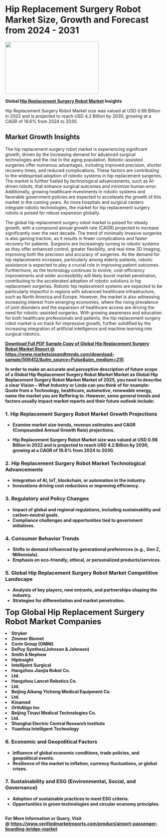 <H1>Hip Replacement Surgery Robot Market Size, Growth and Forecast from 2024 - 2031</H1><img class="aligncenter size-medium wp-image-584254" src="https://thirdeyenews.in/wp-content/uploads/2024/09/Global-Market-Research-300x168.jpeg" alt="" width="300" height="168" /><p><strong>Global&nbsp;<a href="https://www.marketsizeandtrends.com/download-sample/506412/&amp;utm_source=Pulse&amp;utm_medium=215">Hip Replacement Surgery Robot Market</a> Insights</strong></p><p>Hip Replacement Surgery Robot Market size was valued at USD 0.98 Billion in 2022 and is projected to reach USD 4.2 Billion by 2030, growing at a CAGR of 19.6% from 2024 to 2030.</p><p><h2>Market Growth Insights</h2> <p>The hip replacement surgery robot market is experiencing significant growth, driven by the increasing demand for advanced surgical technologies and the rise in the aging population. Robotic-assisted surgeries offer numerous advantages, including improved precision, shorter recovery times, and reduced complications. These factors are contributing to the widespread adoption of robotic systems in hip replacement surgeries. The market is further fueled by technological advancements, such as AI-driven robots, that enhance surgical outcomes and minimize human error. Additionally, growing healthcare investments in robotic systems and favorable government policies are expected to accelerate the growth of this market in the coming years. As more hospitals and surgical centers integrate robotic technologies, the market for hip replacement surgery robots is poised for robust expansion globally.</p> <p><strong><a href="#"></a></strong></p> <p>The global hip replacement surgery robot market is poised for steady growth, with a compound annual growth rate (CAGR) projected to increase significantly over the next decade. The trend of minimally invasive surgeries is also gaining traction, as it results in fewer complications and faster recovery for patients. Surgeons are increasingly turning to robotic systems as they offer enhanced control, greater flexibility, and real-time 3D imaging, improving both the precision and accuracy of surgeries. As the demand for hip replacements increases, particularly among elderly patients, robotic assistance is expected to play a crucial role in improving patient outcomes. Furthermore, as the technology continues to evolve, cost-efficiency improvements and wider accessibility will likely boost market penetration, contributing to the accelerated adoption of robotic solutions in hip replacement surgeries. Robotic hip replacement systems are expected to be particularly impactful in regions with advanced healthcare infrastructure, such as North America and Europe. However, the market is also witnessing increasing interest from emerging economies, where the rising prevalence of joint disorders and the expansion of healthcare access are driving the need for robotic-assisted surgeries. With growing awareness and education for both healthcare professionals and patients, the hip replacement surgery robot market is on track for impressive growth, further solidified by the increasing integration of artificial intelligence and machine learning into surgical robotics.</p> <p><strong><a href="#"></p><p><span class=""><strong>Download Full PDF Sample Copy of Global Hip Replacement Surgery Robot Market Report</strong> @ <a href="https://www.marketsizeandtrends.com/download-sample/506412/&amp;utm_source=Pulse&amp;utm_medium=215" target="_blank">https://www.marketsizeandtrends.com/download-sample/506412/&amp;utm_source=Pulse&amp;utm_medium=215</a></span></p><p>In order to make an accurate and perceptive description of future scope of a Global&nbsp;Hip Replacement Surgery Robot Market Market as Global&nbsp;Hip Replacement Surgery Robot Market Market of 2025, you need to describe a clear Vision &ndash; What Industry or Linda can you think of for example: Quote from a Technology, healthcare, automotive, renewable energy, name the market you are Reffering to. However, some general trends and factors usually impact market reports and their future outlook include:</p><h3>1.&nbsp;<strong>Hip Replacement Surgery Robot Market Growth Projections</strong></h3><ul><li>Examine market size trends, revenue estimates and CAGR (Compounded Annual Growth Rate) projections.</li><li><p>Hip Replacement Surgery Robot Market size was valued at USD 0.98 Billion in 2022 and is projected to reach USD 4.2 Billion by 2030, growing at a CAGR of 19.6% from 2024 to 2030.</p></li></ul><h3>2.&nbsp;<strong>Hip Replacement Surgery Robot Market Technological Advancements</strong></h3><ul><li>Integration of AI, IoT, blockchain, or automation in the industry.</li><li>Innovations driving cost reductions or improving efficiency.</li></ul><h3>3.&nbsp;<strong>Regulatory and Policy Changes</strong></h3><ul><li>Impact of global and regional regulations, including sustainability and carbon-neutral goals.</li><li>Compliance challenges and opportunities tied to government initiatives.</li></ul><h3>4.&nbsp;<strong>Consumer Behavior Trends</strong></h3><ul><li>Shifts in demand influenced by generational preferences (e.g., Gen Z, Millennials).</li><li>Emphasis on eco-friendly, ethical, or personalized products/services.</li></ul><h3>5.&nbsp;<strong>Global Hip Replacement Surgery Robot Market Competitive Landscape</strong></h3><ul><li>Analysis of key players, new entrants, and partnerships shaping the industry.</li><li>Strategies for differentiation and market penetration.</li></ul><p data-pm-slice="1 1 []"><span style="color: inherit; font-family: inherit; font-size: 25px;">Top Global Hip Replacement Surgery Robot Market Companies</span></p><div class="" data-test-id=""><p><li>Stryker</li><li> Zimmer Biomet</li><li> Corin Group (OMNI)</li><li> DePuy Synthes(Johnson & Johnson)</li><li> Smith & Nephew</li><li> HipInsight</li><li> Intellijoint Surgical</li><li> Hangzhou Jianjia Robot Co.</li><li> Ltd.</li><li> Hangzhou Lancet Robotics Co.</li><li> Ltd.</li><li> Beijing Aikang Yicheng Medical Equipment Co.</li><li> Ltd.</li><li> Kinamed</li><li> OrthAlign Inc</li><li> Beijing Tinavi Medical Technologies Co.</li><li> Ltd.</li><li> Shanghai Electric Central Research Institute</li><li> Yuanhua Intelligent Technology</li></p></div><h3>6.&nbsp;<strong>Economic and Geopolitical Factors</strong></h3><ul><li>Influence of global economic conditions, trade policies, and geopolitical events.</li><li>Resilience of the market to inflation, currency fluctuations, or global crises.</li></ul><h3>7.&nbsp;<strong>Sustainability and ESG (Environmental, Social, and Governance)</strong></h3><ul><li>Adoption of sustainable practices to meet ESG criteria.</li><li>Opportunities in green technologies and circular economy principles.</li></ul><h2><strong style="font-size: 14px;">For More Information or Query, Visit @&nbsp;</strong><a style="background-color: #ffffff; font-size: 14px;" href="https://www.marketsizeandtrends.com/report/hip-replacement-surgery-robot-market/" target="_blank">https://www.verifiedmarketreports.com/product/airport-passenger-boarding-bridge-market</a></h2>
